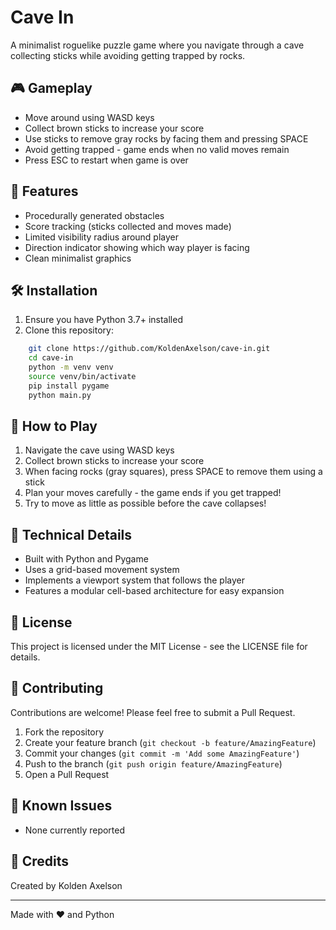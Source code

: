 # Cave In

A minimalist roguelike puzzle game where you navigate through a cave collecting sticks while avoiding getting trapped by rocks.

## 🎮 Gameplay

- Move around using WASD keys
- Collect brown sticks to increase your score
- Use sticks to remove gray rocks by facing them and pressing SPACE
- Avoid getting trapped - game ends when no valid moves remain
- Press ESC to restart when game is over

## 🚀 Features

- Procedurally generated obstacles
- Score tracking (sticks collected and moves made)
- Limited visibility radius around player
- Direction indicator showing which way player is facing
- Clean minimalist graphics

## 🛠️ Installation

1. Ensure you have Python 3.7+ installed
2. Clone this repository:
```bash
    git clone https://github.com/KoldenAxelson/cave-in.git
    cd cave-in
    python -m venv venv
    source venv/bin/activate
    pip install pygame
    python main.py
```


## 🎯 How to Play

1. Navigate the cave using WASD keys
2. Collect brown sticks to increase your score
3. When facing rocks (gray squares), press SPACE to remove them using a stick
4. Plan your moves carefully - the game ends if you get trapped!
5. Try to move as little as possible before the cave collapses!

## 🔧 Technical Details

- Built with Python and Pygame
- Uses a grid-based movement system
- Implements a viewport system that follows the player
- Features a modular cell-based architecture for easy expansion

## 📝 License

This project is licensed under the MIT License - see the LICENSE file for details.

## 🤝 Contributing

Contributions are welcome! Please feel free to submit a Pull Request.

1. Fork the repository
2. Create your feature branch (`git checkout -b feature/AmazingFeature`)
3. Commit your changes (`git commit -m 'Add some AmazingFeature'`)
4. Push to the branch (`git push origin feature/AmazingFeature`)
5. Open a Pull Request

## 🐛 Known Issues

- None currently reported

## 🎨 Credits

Created by Kolden Axelson

---

Made with ❤️ and Python


